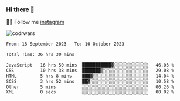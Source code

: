 ### Hi there 👋

👨‍💻 Follow me [instagram](https://instagram.com/an.grsmnko?igshid=ZDdkNTZiNTM=](https://instagram.com/an.grsmnko?igshid=ZDdkNTZiNTM=))

![codrwars](https://www.codewars.com/users/rsschool_c9af20f58c35c696/badges/micro) 

<!--START_SECTION:waka-->

```txt
From: 18 September 2023 - To: 10 October 2023

Total Time: 36 hrs 30 mins

JavaScript   16 hrs 50 mins  ███████████▓░░░░░░░░░░░░░   46.03 %
CSS          10 hrs 38 mins  ███████▒░░░░░░░░░░░░░░░░░   29.08 %
HTML         5 hrs 8 mins    ███▓░░░░░░░░░░░░░░░░░░░░░   14.04 %
SCSS         3 hrs 52 mins   ██▓░░░░░░░░░░░░░░░░░░░░░░   10.58 %
Other        5 mins          ░░░░░░░░░░░░░░░░░░░░░░░░░   00.26 %
XML          0 secs          ░░░░░░░░░░░░░░░░░░░░░░░░░   00.02 %
```

<!--END_SECTION:waka-->
